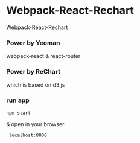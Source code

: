 # Webpack-React-Rechart
Webpack-React-Rechart

### Power by Yeoman

webpack-react & react-router

### Power by ReChart

which is based on d3.js 

### run app

```$
npm start
```


& open in your browser

```
 localhost:8000
```


